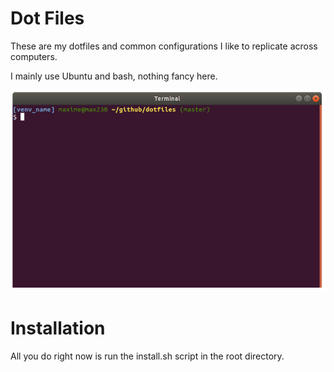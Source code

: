 Dot Files
=======================

These are my dotfiles and common configurations I like to replicate across computers.

I mainly use Ubuntu and bash, nothing fancy here.

<p align="center">
	<img src="docs/terminal_screenshot.png">
</p>

Installation
=============

All you do right now is run the install.sh script in the root directory.
